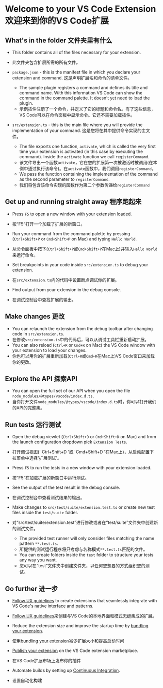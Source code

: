 # Welcome to your VS Code Extension 欢迎来到你的VS Code扩展

## What's in the folder 文件夹里有什么

* This folder contains all of the files necessary for your extension.
* 此文件夹包含扩展所需的所有文件。

* `package.json` - this is the manifest file in which you declare your extension and command. 这是声明扩展名和命令的清单文件。
  * The sample plugin registers a command and defines its title and command name. With this information VS Code can show the command in the command palette. It doesn’t yet need to load the plugin.
  * 示例插件注册了一个命令，并定义了它的标题和命令名。有了这些信息，VS Code可以在命令面板中显示命令。它还不需要加载插件。
* `src/extension.ts` - this is the main file where you will provide the implementation of your command. 这是您将在其中提供命令实现的主文件。
  * The file exports one function, `activate`, which is called the very first time your extension is activated (in this case by executing the command). Inside the `activate` function we call `registerCommand`.
  * 该文件导出一个函数`activate`，它在您的扩展第一次被激活时被调用(在本例中通过执行该命令)。在`activate`函数中，我们调用`registerCommand`。
  * We pass the function containing the implementation of the command as the second parameter to `registerCommand`.
  * 我们将包含该命令实现的函数作为第二个参数传递给`registerCommand`

## Get up and running straight away 程序跑起来

* Press `F5` to open a new window with your extension loaded.
* 按“F5”打开一个加载了扩展的新窗口。

* Run your command from the command palette by pressing (`Ctrl+Shift+P` or `Cmd+Shift+P` on Mac) and typing `Hello World`.
* 从命令面板中按下(`Ctrl+Shift+P`或`Cmd+Shift+P`在Mac上)并输入`Hello World`来运行命令。

* Set breakpoints in your code inside `src/extension.ts` to debug your extension.
* 在`src/extension.ts`内的代码中设置断点调试你的扩展。

* Find output from your extension in the debug console.
* 在调试控制台中查找扩展的输出。

## Make changes 更改

* You can relaunch the extension from the debug toolbar after changing code in `src/extension.ts`.
* 在修改`src/extension.ts`中的代码后，可以从调试工具栏重新启动扩展。
* You can also reload (`Ctrl+R` or `Cmd+R` on Mac) the VS Code window with your extension to load your changes.
* 你也可以用你的扩展重新加载(`Ctrl+R`或`Cmd+R`在Mac上)VS Code窗口来加载你的更改。

## Explore the API 探索API

* You can open the full set of our API when you open the file `node_modules/@types/vscode/index.d.ts`.
* 当你打开文件`node_modules/@types/vscode/index.d.ts`时，你可以打开我们的API的完整集。

## Run tests 运行测试

* Open the debug viewlet (`Ctrl+Shift+D` or `Cmd+Shift+D` on Mac) and from the launch configuration dropdown pick `Extension Tests`.
* 打开调试视图(' Ctrl+Shift+D '或' Cmd+Shift+D '在Mac上)，从启动配置下拉菜单中选择'扩展测试'。

* Press `F5` to run the tests in a new window with your extension loaded.
* 按“F5”在加载扩展的新窗口中运行测试。

* See the output of the test result in the debug console.
* 在调试控制台中查看测试结果的输出。

* Make changes to `src/test/suite/extension.test.ts` or create new test files inside the `test/suite` folder.
* 对“src/test/suite/extension.test”进行修改或者在“test/suite”文件夹中创建新的测试文件。
  * The provided test runner will only consider files matching the name pattern `**.test.ts`.
  * 所提供的测试运行程序将只考虑与名称模式`**.test.ts`匹配的文件。
  * You can create folders inside the `test` folder to structure your tests any way you want.
  * 您可以在“test”文件夹中创建文件夹，以任何您想要的方式组织您的测试。

## Go further 进一步

* [Follow UX guidelines](https://code.visualstudio.com/api/ux-guidelines/overview) to create extensions that seamlessly integrate with VS Code's native interface and patterns.
* [Follow UX guidelines](https://code.visualstudio.com/api/ux-guidelines/overview)来创建与VS Code的本地界面和模式无缝集成的扩展。

 * Reduce the extension size and improve the startup time by [bundling your extension](https://code.visualstudio.com/api/working-with-extensions/bundling-extension).
 * 使用[bundling your extension](https://code.visualstudio.com/api/working-with-extensions/bundling-extension)减少扩展大小和提高启动时间

 * [Publish your extension](https://code.visualstudio.com/api/working-with-extensions/publishing-extension) on the VS Code extension marketplace.
 * 在VS Code扩展市场上发布你的插件

 * Automate builds by setting up [Continuous Integration](https://code.visualstudio.com/api/working-with-extensions/continuous-integration).
 * 设置自动化构建
